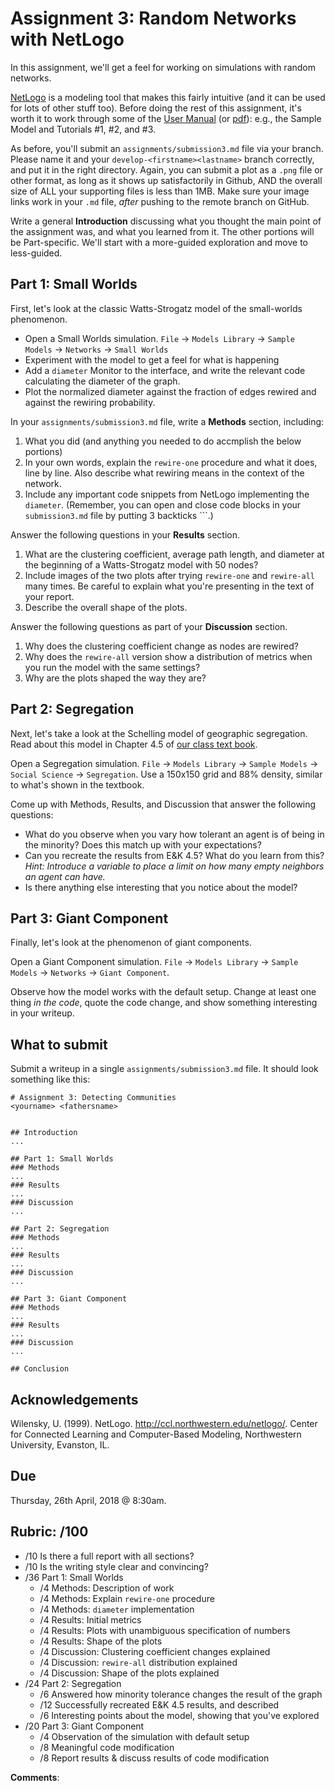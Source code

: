 # Assignment 3: Random Networks with NetLogo

In this assignment, we'll get a feel for working on simulations with random networks. 

[NetLogo](https://ccl.northwestern.edu/netlogo/) is a modeling tool that makes this fairly intuitive (and it can be used for lots of other stuff too). Before doing the rest of this assignment, it's worth it to work through some of the [User Manual](https://ccl.northwestern.edu/netlogo/docs/) (or [pdf](https://ccl.northwestern.edu/netlogo/docs/NetLogo%20User%20Manual.pdf)): e.g., the Sample Model and Tutorials #1, #2, and #3.

As before, you'll submit an `assignments/submission3.md` file via your branch. Please name it and your `develop-<firstname><lastname>` branch correctly, and put it in the right directory. Again, you can submit a plot as a `.png` file or other format, as long as it shows up satisfactorily in Github, AND the overall size of ALL your supporting files is less than 1MB. Make sure your image links work in your `.md` file, _after_ pushing to the remote branch on GitHub.

Write a general **Introduction** discussing what you thought the main point of the assignment was, and what you learned from it.  The other portions will be Part-specific. We'll start with a more-guided exploration and move to less-guided.

## Part 1: Small Worlds
First, let's look at the classic Watts-Strogatz model of the small-worlds phenomenon. 
* Open a Small Worlds simulation. `File` -> `Models Library` -> `Sample Models` -> `Networks` -> `Small Worlds`
* Experiment with the model to get a feel for what is happening
* Add a `diameter` Monitor to the interface, and write the relevant code calculating the diameter of the graph.
* Plot the normalized diameter against the fraction of edges rewired and against the rewiring probability.

In your `assignments/submission3.md` file, write a **Methods** section, including:
1. What you did (and anything you needed to do accmplish the below portions)
2. In your own words, explain the `rewire-one` procedure and what it does, line by line. Also describe what rewiring means in the context of the network.
3. Include any important code snippets from NetLogo implementing the `diameter`. (Remember, you can open and close code blocks in your `submission3.md` file by putting 3 backticks \`\`\`.)

Answer the following questions in your **Results** section.
1. What are the clustering coefficient, average path length, and diameter at the beginning of a Watts-Strogatz model with 50 nodes?
2. Include images of the two plots after trying `rewire-one` and `rewire-all` many times. Be careful to explain what you're presenting in the text of your report.
3. Describe the overall shape of the plots.

Answer the following questions as part of your **Discussion** section.
1. Why does the clustering coefficient change as nodes are rewired?
2. Why does the `rewire-all` version show a distribution of metrics when you run the model with the same settings?
3. Why are the plots shaped the way they are?



## Part 2: Segregation
Next, let's take a look at the Schelling model of geographic segregation. Read about this model in Chapter 4.5 of [our class text book](http://www.cs.cornell.edu/home/kleinber/networks-book).

Open a Segregation simulation. `File` -> `Models Library` -> `Sample Models` -> `Social Science` -> `Segregation`.
Use a 150x150 grid and 88% density, similar to what's shown in the textbook.

Come up with Methods, Results, and Discussion that answer the following questions:
* What do you observe when you vary how tolerant an agent is of being in the minority? Does this match up with your expectations?
* Can you recreate the results from E&K 4.5? What do you learn from this? _Hint: Introduce a variable to place a limit on how many empty neighbors an agent can have._
* Is there anything else interesting that you notice about the model?


## Part 3: Giant Component
Finally, let's look at the phenomenon of giant components.

Open a Giant Component simulation. `File` -> `Models Library` -> `Sample Models` -> `Networks` -> `Giant Component`.

Observe how the model works with the default setup. Change at least one thing _in the code_, quote the code change, and show something interesting in your writeup.





## What to submit
Submit a writeup in a single `assignments/submission3.md` file. It should look something like this:
```
# Assignment 3: Detecting Communities
<yourname> <fathersname>


## Introduction
...

## Part 1: Small Worlds
### Methods
...
### Results
...
### Discussion
...

## Part 2: Segregation
### Methods
...
### Results
...
### Discussion
...

## Part 3: Giant Component
### Methods
...
### Results
...
### Discussion
...

## Conclusion
```


## Acknowledgements
Wilensky, U. (1999). NetLogo. http://ccl.northwestern.edu/netlogo/. Center for Connected Learning and Computer-Based Modeling, Northwestern University, Evanston, IL.


## Due
Thursday, 26th April, 2018 @ 8:30am.

## Rubric: /100

* /10 Is there a full report with all sections?
* /10 Is the writing style clear and convincing?
* /36 Part 1: Small Worlds
    * /4 Methods: Description of work
    * /4 Methods: Explain `rewire-one` procedure
    * /4 Methods: `diameter` implementation
    * /4 Results: Initial metrics
    * /4 Results: Plots with unambiguous specification of numbers
    * /4 Results: Shape of the plots
    * /4 Discussion: Clustering coefficient changes explained
    * /4 Discussion: `rewire-all` distribution explained
    * /4 Discussion: Shape of the plots explained
* /24 Part 2: Segregation
    * /6 Answered how minority tolerance changes the result of the graph
    * /12 Successfully recreated E&K 4.5 results, and described
    * /6 Interesting points about the model, showing that you've explored
* /20 Part 3: Giant Component
    * /4 Observation of the simulation with default setup
    * /8 Meaningful code modification
    * /8 Report results & discuss results of code modification


**Comments**:


